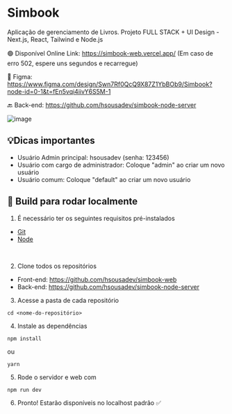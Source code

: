 # Simbook

Aplicação de gerenciamento de Livros. Projeto FULL STACK + UI Design - Next.js, React, Tailwind e Node.js

🟢 Disponível Online Link: https://simbook-web.vercel.app/ (Em caso de erro 502, espere uns segundos e recarregue) 

🎨 Figma: https://www.figma.com/design/Swn7Rf0QcQ9X87Z1YbBOb9/Simbook?node-id=0-1&t=fEn5vqi4iivY6S5M-1

🔙 Back-end: https://github.com/hsousadev/simbook-node-server

![image](https://github.com/user-attachments/assets/42d791fd-4cf7-43a8-a4da-133e76e86af4)


## 💡Dicas importantes
- Usuário Admin principal: hsousadev (senha: 123456)
- Usuário com cargo de administrador: Coloque "admin" ao criar um novo usuário
- Usuário comum: Coloque "default" ao criar um novo usuário

## 🚀 Build para rodar localmente

1. É necessário ter os seguintes requisitos pré-instalados
- [Git](https://git-scm.com/)
- [Node](https://nodejs.org/en/)

<br />

2. Clone todos os repositórios

- Front-end: https://github.com/hsousadev/simbook-web
- Back-end: https://github.com/hsousadev/simbook-node-server

3. Acesse a pasta de cada repositório
```
cd <nome-do-repositório> 
```

4. Instale as dependências
```
npm install
```
ou

```
yarn
```

5. Rode o servidor e web com
```
npm run dev
```

6. Pronto! Estarão disponíveis no localhost padrão ✅

